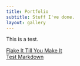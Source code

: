 ```yaml
---
title: Portfolio
subtitle: Stuff I've done.
layout: gallery
---
```

This is a test.
<div class="gallery">
  <!--
  {% for post in paginator.posts %}
  <div class="item">
    <a class="item-inner" href="{{ post.url }}">
      <div class="item-image"><img src="/thumbnails/{{ post.thumbnail }}"></div>
      <div class="item-name">{{ post.title }}</div>
    </a>
  </div>
  {% endfor %}
  -->
    <div class="item">
    <a class="item-inner" href="_posts/2020-02-26-flake-it-till-you-make-it.html">
      <!--div class="item-image"><img src="/thumbnails/{{ post.thumbnail }}"></div-->
      <div class="item-name">Flake It Till You Make It</div>
    </a>
  </div>
    <div class="item">
    <a class="item-inner" href="2020-02-28-test-markdown.html">
      <!--div class="item-image"><img src="/thumbnails/{{ post.thumbnail }}"></div-->
      <div class="item-name">Test Markdown</div>
    </a>
  </div>
</div>
